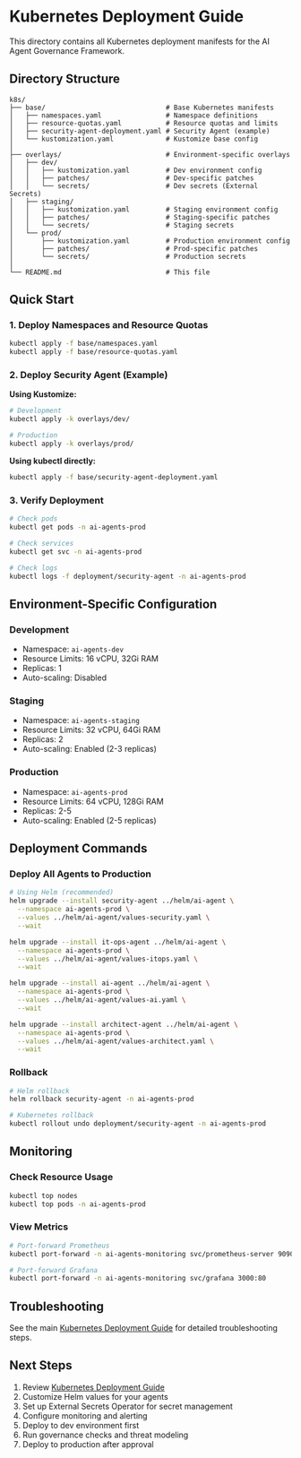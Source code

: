 # Kubernetes Deployment Guide

This directory contains all Kubernetes deployment manifests for the AI Agent Governance Framework.

## Directory Structure

```
k8s/
├── base/                              # Base Kubernetes manifests
│   ├── namespaces.yaml                # Namespace definitions
│   ├── resource-quotas.yaml           # Resource quotas and limits
│   ├── security-agent-deployment.yaml # Security Agent (example)
│   └── kustomization.yaml             # Kustomize base config
│
├── overlays/                          # Environment-specific overlays
│   ├── dev/
│   │   ├── kustomization.yaml         # Dev environment config
│   │   ├── patches/                   # Dev-specific patches
│   │   └── secrets/                   # Dev secrets (External Secrets)
│   ├── staging/
│   │   ├── kustomization.yaml         # Staging environment config
│   │   ├── patches/                   # Staging-specific patches
│   │   └── secrets/                   # Staging secrets
│   └── prod/
│       ├── kustomization.yaml         # Production environment config
│       ├── patches/                   # Prod-specific patches
│       └── secrets/                   # Production secrets
│
└── README.md                          # This file
```

## Quick Start

### 1. Deploy Namespaces and Resource Quotas

```bash
kubectl apply -f base/namespaces.yaml
kubectl apply -f base/resource-quotas.yaml
```

### 2. Deploy Security Agent (Example)

**Using Kustomize:**
```bash
# Development
kubectl apply -k overlays/dev/

# Production
kubectl apply -k overlays/prod/
```

**Using kubectl directly:**
```bash
kubectl apply -f base/security-agent-deployment.yaml
```

### 3. Verify Deployment

```bash
# Check pods
kubectl get pods -n ai-agents-prod

# Check services
kubectl get svc -n ai-agents-prod

# Check logs
kubectl logs -f deployment/security-agent -n ai-agents-prod
```

## Environment-Specific Configuration

### Development
- Namespace: `ai-agents-dev`
- Resource Limits: 16 vCPU, 32Gi RAM
- Replicas: 1
- Auto-scaling: Disabled

### Staging
- Namespace: `ai-agents-staging`
- Resource Limits: 32 vCPU, 64Gi RAM
- Replicas: 2
- Auto-scaling: Enabled (2-3 replicas)

### Production
- Namespace: `ai-agents-prod`
- Resource Limits: 64 vCPU, 128Gi RAM
- Replicas: 2-5
- Auto-scaling: Enabled (2-5 replicas)

## Deployment Commands

### Deploy All Agents to Production

```bash
# Using Helm (recommended)
helm upgrade --install security-agent ../helm/ai-agent \
  --namespace ai-agents-prod \
  --values ../helm/ai-agent/values-security.yaml \
  --wait

helm upgrade --install it-ops-agent ../helm/ai-agent \
  --namespace ai-agents-prod \
  --values ../helm/ai-agent/values-itops.yaml \
  --wait

helm upgrade --install ai-agent ../helm/ai-agent \
  --namespace ai-agents-prod \
  --values ../helm/ai-agent/values-ai.yaml \
  --wait

helm upgrade --install architect-agent ../helm/ai-agent \
  --namespace ai-agents-prod \
  --values ../helm/ai-agent/values-architect.yaml \
  --wait
```

### Rollback

```bash
# Helm rollback
helm rollback security-agent -n ai-agents-prod

# Kubernetes rollback
kubectl rollout undo deployment/security-agent -n ai-agents-prod
```

## Monitoring

### Check Resource Usage

```bash
kubectl top nodes
kubectl top pods -n ai-agents-prod
```

### View Metrics

```bash
# Port-forward Prometheus
kubectl port-forward -n ai-agents-monitoring svc/prometheus-server 9090:80

# Port-forward Grafana
kubectl port-forward -n ai-agents-monitoring svc/grafana 3000:80
```

## Troubleshooting

See the main [Kubernetes Deployment Guide](../../docs/KUBERNETES-DEPLOYMENT-GUIDE.md) for detailed troubleshooting steps.

## Next Steps

1. Review [Kubernetes Deployment Guide](../../docs/KUBERNETES-DEPLOYMENT-GUIDE.md)
2. Customize Helm values for your agents
3. Set up External Secrets Operator for secret management
4. Configure monitoring and alerting
5. Deploy to dev environment first
6. Run governance checks and threat modeling
7. Deploy to production after approval
